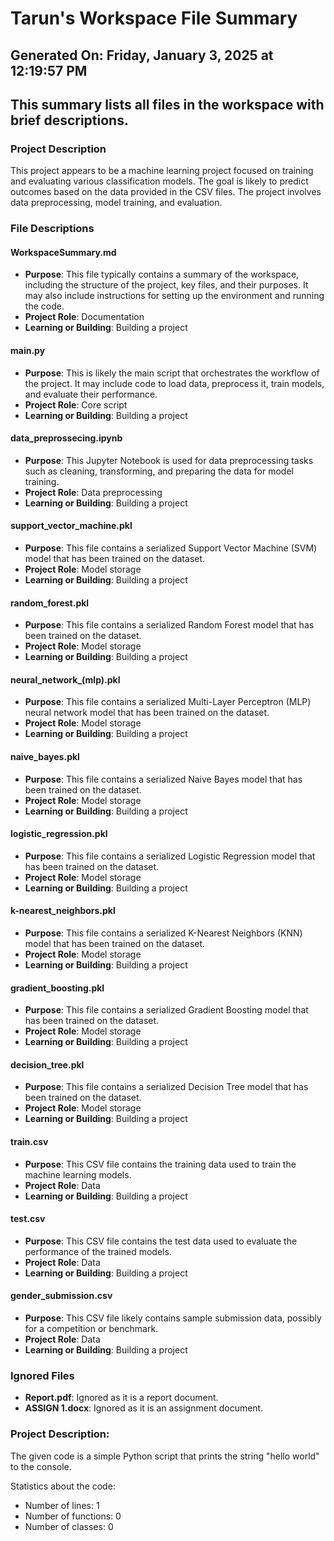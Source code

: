 # Tarun's Workspace File Summary
## Generated On: Friday, January 3, 2025 at 12:19:57 PM
This summary lists all files in the workspace with brief descriptions.
---
### Project Description
This project appears to be a machine learning project focused on training and evaluating various classification models. The goal is likely to predict outcomes based on the data provided in the CSV files. The project involves data preprocessing, model training, and evaluation.

### File Descriptions

#### WorkspaceSummary.md
- **Purpose**: This file typically contains a summary of the workspace, including the structure of the project, key files, and their purposes. It may also include instructions for setting up the environment and running the code.
- **Project Role**: Documentation
- **Learning or Building**: Building a project

#### main.py
- **Purpose**: This is likely the main script that orchestrates the workflow of the project. It may include code to load data, preprocess it, train models, and evaluate their performance.
- **Project Role**: Core script
- **Learning or Building**: Building a project

#### data_preprossecing.ipynb
- **Purpose**: This Jupyter Notebook is used for data preprocessing tasks such as cleaning, transforming, and preparing the data for model training.
- **Project Role**: Data preprocessing
- **Learning or Building**: Building a project

#### support_vector_machine.pkl
- **Purpose**: This file contains a serialized Support Vector Machine (SVM) model that has been trained on the dataset.
- **Project Role**: Model storage
- **Learning or Building**: Building a project

#### random_forest.pkl
- **Purpose**: This file contains a serialized Random Forest model that has been trained on the dataset.
- **Project Role**: Model storage
- **Learning or Building**: Building a project

#### neural_network_(mlp).pkl
- **Purpose**: This file contains a serialized Multi-Layer Perceptron (MLP) neural network model that has been trained on the dataset.
- **Project Role**: Model storage
- **Learning or Building**: Building a project

#### naive_bayes.pkl
- **Purpose**: This file contains a serialized Naive Bayes model that has been trained on the dataset.
- **Project Role**: Model storage
- **Learning or Building**: Building a project

#### logistic_regression.pkl
- **Purpose**: This file contains a serialized Logistic Regression model that has been trained on the dataset.
- **Project Role**: Model storage
- **Learning or Building**: Building a project

#### k-nearest_neighbors.pkl
- **Purpose**: This file contains a serialized K-Nearest Neighbors (KNN) model that has been trained on the dataset.
- **Project Role**: Model storage
- **Learning or Building**: Building a project

#### gradient_boosting.pkl
- **Purpose**: This file contains a serialized Gradient Boosting model that has been trained on the dataset.
- **Project Role**: Model storage
- **Learning or Building**: Building a project

#### decision_tree.pkl
- **Purpose**: This file contains a serialized Decision Tree model that has been trained on the dataset.
- **Project Role**: Model storage
- **Learning or Building**: Building a project

#### train.csv
- **Purpose**: This CSV file contains the training data used to train the machine learning models.
- **Project Role**: Data
- **Learning or Building**: Building a project

#### test.csv
- **Purpose**: This CSV file contains the test data used to evaluate the performance of the trained models.
- **Project Role**: Data
- **Learning or Building**: Building a project

#### gender_submission.csv
- **Purpose**: This CSV file likely contains sample submission data, possibly for a competition or benchmark.
- **Project Role**: Data
- **Learning or Building**: Building a project

### Ignored Files
- **Report.pdf**: Ignored as it is a report document.
- **ASSIGN 1.docx**: Ignored as it is an assignment document. 
### Project Description:
 The given code is a simple Python script that prints the string "hello world" to the console. 

Statistics about the code:
- Number of lines: 1
- Number of functions: 0
- Number of classes: 0
